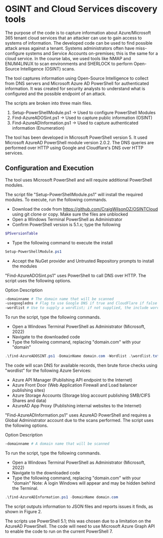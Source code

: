 # OSINT and Cloud Services discovery tools

The purpose of the code is to capture information about Azure/Microsoft 365 tenant cloud services that an attacker can use to gain access to systems of information. The developed code can be used to find possible attack areas against a tenant. Systems administrators often have miss-configure systems and Service Accounts on-premises; this is the same for a cloud service. In the course labs, we used tools like NMAP and ENUM4LINUX to scan environments and SHERLOCK to perform Open-Source Intelligence (OSINT) scans.

The tool captures information using Open-Source Intelligence to collect from DNS servers and Microsoft Azure AD PowerShell for authenticated information. It was created for security analysts to understand what is configured and the possible endpoint of an attack.

The scripts are broken into three main files.

1. Setup-PowerShellModule.ps1 -> Used to configure PowerShell Modules
2. Find-AzureADOSint.ps1 -> Used to capture public information (OSINT)
3. Find-AzureADInformation.ps1 -> Used to capture authenticated information (Enumeration)

The tool has been developed in Microsoft PowerShell version 5. It used Microsoft AzureAD PowerShell module version 2.0.2. The DNS queries are performed over HTTP using Google  and Cloudflare's DNS over HTTP services.

## Configuration and Execution

The tool uses Microsoft PowerShell and will require additional PowerShell modules.

The script file "Setup-PowerShellModule.ps1" will install the required modules. To execute, run the following commands.

- Download the code from <https://github.com/CraigWilsonOZ/OSINTCloud> using git clone or copy. Make sure the files are unblocked
- Open a Windows Terminal PowerShell as Administrator
- Confirm PowerShell version is 5.1.x; type the following

```powershell
$PSversionTable
```

- Type the following command to execute the install

```powershell
Setup-PowerShellModule.ps1
```

- Accept the NuGet provider and Untrusted Repository prompts to install the modules

"Find-AzureADOSint.ps1" uses PowerShell to call DNS over HTTP. The script uses the following options.

Option Description

```bash
-domainname # The domain name that will be scanned
-usegoogledns # Flag to use Google DNS if true and CloudFlare if false
-wordlist # Use to supply a wordlist; if not supplied, the include wordlist.txt file is used.
```

To run the script, type the following commands.

- Open a Windows Terminal PowerShell as Administrator (Microsoft, 2022)
- Navigate to the downloaded code
- Type the following command, replacing "domain.com" with your "domain"

```powershell
.\find-AzureADOSINT.ps1 -DomainName domain.com -Wordlist .\wordlist.txt -UseGoogleDNS $true
```

The code will scan DNS for available records, then brute force checks using "wordlist" for the following Azure Services:

- Azure API Manager (Publishing API endpoint to the Internet)
- Azure Front Door (Web Application Firewall and Load balancer publishing sites)
- Azure Storage Accounts (Storage blog account publishing SMB/CIFS Shares and data)
- AzureAD App Proxy (Publishing internal websites to the Internet)

"Find-AzureADInformation.ps1" uses AzureAD PowerShell and requires a Global Administrator account due to the scans performed. The script uses the following options.

Option Description

```bash
-domainname # A domain name that will be scanned
```

To run the script, type the following commands.

- Open a Windows Terminal PowerShell as Administrator (Microsoft, 2022)
- Navigate to the downloaded code
- Type the following command, replacing "domain.com" with your "domain"
Note: A login Windows will appear and may be hidden behind the Terminal.

```powershell
.\find-AzureADInformation.ps1 -DomainName domain.com
```

The script outputs information to JSON files and reports issues it finds, as shown in Figure 2.

The scripts use PowerShell 5.1; this was chosen due to a limitation on the AzureAD PowerShell. The code will need to use Microsoft Azure Graph API to enable the code to run on the current PowerShell 7.
